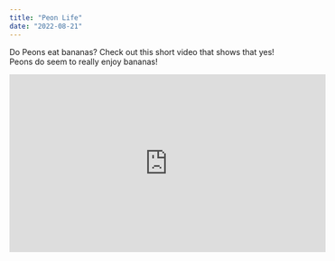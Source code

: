 ```yaml
---
title: "Peon Life"
date: "2022-08-21"
---
```


Do Peons eat bananas? Check out this short video that shows that yes! Peons do seem to really enjoy bananas!

<iframe width="560" height="315" src="https://www.youtube.com/embed/RP4cD35Xn5E" title="YouTube video player" frameborder="0" allow="accelerometer; autoplay; clipboard-write; encrypted-media; gyroscope; picture-in-picture" allowfullscreen></iframe>
